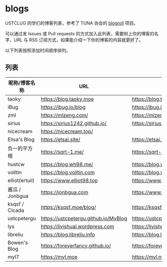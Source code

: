 # blogs

USTCLUG 同学们的博客列表，参考了 TUNA 协会的 [blogroll](https://github.com/tuna/blogroll) 项目。

可以通过发 Issues 或 Pull requests 的方式加入此列表，需要附上你的博客的名字、URL 与 RSS 订阅方式，如果能介绍一下你的博客的内容就更好了。

以下列表按照添加时间顺序排列。

## 列表

| 昵称/博客名称 | URL | RSS |
| --- | --- | --- |
| taoky | https://blog.taoky.moe | https://blog.taoky.moe/feed.xml |
| iBug | https://ibug.io/blog | https://ibug.io/feed.xml |
| zml | https://mlzeng.com/ | https://mlzeng.com/index.xml |
| sirius | https://sirius1242.github.io/ | https://sirius1242.github.io/feed.xml |
| nicecream | https://nicecream.top/ |  |
| Elisa's Blog | https://etsai.site/ | https://etsai.site/rss2.xml |
| 负一的平方根 | https://sqrt-1.me/ | https://sqrt-1.me/?feed=rss2 |
| hustcw | https://blog.wh98.me/ | https://blog.wh98.me/atom.xml |
| volltin | https://blog.volltin.com | https://blog.volltin.com/feed/ |
| elliot(ertuil) | https://www.elliot98.top | https://www.elliot98.top/index.xml |
| 酱瓜 / Jonbgua | https://jonbgua.com | https://www.jonbgua.com/atom.xml |
| ksqsf / Cicada | https://ksqsf.moe/blog/ | https://ksqsf.moe/atom.xml |
| ustcpetergu | https://ustcpetergu.github.io/MyBlog | https://ustcpetergu.github.io/MyBlog/feed.xml |
| lys | https://liyishuai.wordpress.com | https://liyishuai.wordpress.com/feed/ |
| libreliu | https://blog.libreliu.info | https://blog.libreliu.info/atom.xml |
| Bowen's Blog | https://foreverfancy.github.io/ | https://foreverfancy.github.io/atom.xml |
| myl7 | https://myl.moe | https://myl.moe/rss |
